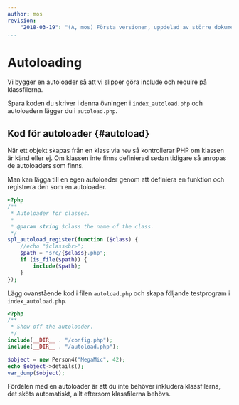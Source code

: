 ```yaml
---
author: mos
revision:
    "2018-03-19": "(A, mos) Första versionen, uppdelad av större dokument."
...
```

Autoloading
==================================

Vi bygger en autoloader så att vi slipper göra include och require på klassfilerna.

Spara koden du skriver i denna övningen i `index_autoload.php` och autoloadern lägger du i `autoload.php`.



Kod för autoloader {#autoload}
----------------------------------

När ett objekt skapas från en klass via `new` så kontrollerar PHP om klassen är känd eller ej. Om klassen inte finns definierad sedan tidigare så anropas de autoloaders som finns.

Man kan lägga till en egen autoloader genom att definiera en funktion och registrera den som en autoloader.

```php
<?php
/**
 * Autoloader for classes.
 *
 * @param string $class the name of the class.
 */
spl_autoload_register(function ($class) {
    //echo "$class<br>";
    $path = "src/{$class}.php";
    if (is_file($path)) {
        include($path);
    }
});
```

Lägg ovanstående kod i filen `autoload.php` och skapa följande testprogram i `index_autoload.php`.

```php
<?php
/**
 * Show off the autoloader.
 */
include(__DIR__ . "/config.php");
include(__DIR__ . "/autoload.php");

$object = new Person4("MegaMic", 42);
echo $object->details();
var_dump($object);
```

Fördelen med en autoloader är att du inte behöver inkludera klassfilerna, det sköts automatiskt, allt eftersom klassfilerna behövs.
